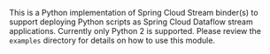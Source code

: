 This is a Python implementation of Spring Cloud Stream binder(s) to support deploying Python scripts as
Spring Cloud Dataflow stream applications. Currently only Python 2 is supported. Please review the `examples` directory
for details on how to use this module.
